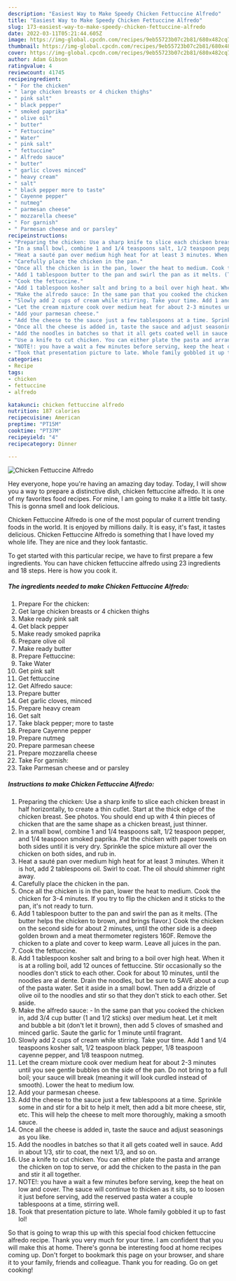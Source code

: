 ```yaml
---
description: "Easiest Way to Make Speedy Chicken Fettuccine Alfredo"
title: "Easiest Way to Make Speedy Chicken Fettuccine Alfredo"
slug: 173-easiest-way-to-make-speedy-chicken-fettuccine-alfredo
date: 2022-03-11T05:21:44.605Z
image: https://img-global.cpcdn.com/recipes/9eb55723b07c2b81/680x482cq70/chicken-fettuccine-alfredo-recipe-main-photo.jpg
thumbnail: https://img-global.cpcdn.com/recipes/9eb55723b07c2b81/680x482cq70/chicken-fettuccine-alfredo-recipe-main-photo.jpg
cover: https://img-global.cpcdn.com/recipes/9eb55723b07c2b81/680x482cq70/chicken-fettuccine-alfredo-recipe-main-photo.jpg
author: Adam Gibson
ratingvalue: 4
reviewcount: 41745
recipeingredient:
- " For the chicken"
- " large chicken breasts or 4 chicken thighs"
- " pink salt"
- " black pepper"
- " smoked paprika"
- " olive oil"
- " butter"
- " Fettuccine"
- " Water"
- " pink salt"
- " fettuccine"
- " Alfredo sauce"
- " butter"
- " garlic cloves minced"
- " heavy cream"
- " salt"
- " black pepper more to taste"
- " Cayenne pepper"
- " nutmeg"
- " parmesan cheese"
- " mozzarella cheese"
- " For garnish"
- " Parmesan cheese and or parsley"
recipeinstructions:
- "Preparing the chicken: Use a sharp knife to slice each chicken breast in half horizontally, to create a thin cutlet. Start at the thick edge of the chicken breast. See photos. You should end up with 4 thin pieces of chicken that are the same shape as a chicken breast, just thinner."
- "In a small bowl, combine 1 and 1/4 teaspoons salt, 1/2 teaspoon pepper, and 1/4 teaspoon smoked paprika. Pat the chicken with paper towels on both sides until it is very dry. Sprinkle the spice mixture all over the chicken on both sides, and rub in."
- "Heat a sauté pan over medium high heat for at least 3 minutes. When it is hot, add 2 tablespoons oil. Swirl to coat. The oil should shimmer right away."
- "Carefully place the chicken in the pan."
- "Once all the chicken is in the pan, lower the heat to medium. Cook the chicken for 3-4 minutes. If you try to flip the chicken and it sticks to the pan, it&#39;s not ready to turn."
- "Add 1 tablespoon butter to the pan and swirl the pan as it melts. (The butter helps the chicken to brown, and brings flavor.) Cook the chicken on the second side for about 2 minutes, until the other side is a deep golden brown and a meat thermometer registers 160F. Remove the chicken to a plate and cover to keep warm. Leave all juices in the pan."
- "Cook the fettuccine."
- "Add 1 tablespoon kosher salt and bring to a boil over high heat. When it is at a rolling boil, add 12 ounces of fettuccine. Stir occasionally so the noodles don&#39;t stick to each other. Cook for about 10 minutes, until the noodles are al dente. Drain the noodles, but be sure to SAVE about a cup of the pasta water. Set it aside in a small bowl. Then add a drizzle of olive oil to the noodles and stir so that they don&#39;t stick to each other. Set aside."
- "Make the alfredo sauce: In the same pan that you cooked the chicken in, add 3/4 cup butter (1 and 1/2 sticks) over medium heat. Let it melt and bubble a bit (don&#39;t let it brown), then add 5 cloves of smashed and minced garlic. Saute the garlic for 1 minute until fragrant."
- "Slowly add 2 cups of cream while stirring. Take your time. Add 1 and 1/4 teaspoons kosher salt, 1/2 teaspoon black pepper, 1/8 teaspoon cayenne pepper, and 1/8 teaspoon nutmeg."
- "Let the cream mixture cook over medium heat for about 2-3 minutes until you see gentle bubbles on the side of the pan. Do not bring to a full boil; your sauce will break (meaning it will look curdled instead of smooth). Lower the heat to medium low."
- "Add your parmesan cheese."
- "Add the cheese to the sauce just a few tablespoons at a time. Sprinkle some in and stir for a bit to help it melt, then add a bit more cheese, stir, etc. This will help the cheese to melt more thoroughly, making a smooth sauce."
- "Once all the cheese is added in, taste the sauce and adjust seasonings as you like."
- "Add the noodles in batches so that it all gets coated well in sauce. Add in about 1/3, stir to coat, the next 1/3, and so on."
- "Use a knife to cut chicken. You can either plate the pasta and arrange the chicken on top to serve, or add the chicken to the pasta in the pan and stir it all together."
- "NOTE!: you have a wait a few minutes before serving, keep the heat on low and cover. The sauce will continue to thicken as it sits, so to loosen it just before serving, add the reserved pasta water a couple tablespoons at a time, stirring well."
- "Took that presentation picture to late. Whole family gobbled it up to fast lol!"
categories:
- Recipe
tags:
- chicken
- fettuccine
- alfredo

katakunci: chicken fettuccine alfredo 
nutrition: 187 calories
recipecuisine: American
preptime: "PT15M"
cooktime: "PT37M"
recipeyield: "4"
recipecategory: Dinner

---
```



![Chicken Fettuccine Alfredo](https://img-global.cpcdn.com/recipes/9eb55723b07c2b81/680x482cq70/chicken-fettuccine-alfredo-recipe-main-photo.jpg)

Hey everyone, hope you're having an amazing day today. Today, I will show you a way to prepare a distinctive dish, chicken fettuccine alfredo. It is one of my favorites food recipes. For mine, I am going to make it a little bit tasty. This is gonna smell and look delicious.

Chicken Fettuccine Alfredo is one of the most popular of current trending foods in the world. It is enjoyed by millions daily. It is easy, it's fast, it tastes delicious. Chicken Fettuccine Alfredo is something that I have loved my whole life. They are nice and they look fantastic.




To get started with this particular recipe, we have to first prepare a few ingredients. You can have chicken fettuccine alfredo using 23 ingredients and 18 steps. Here is how you cook it.

<!--inarticleads1-->

##### The ingredients needed to make Chicken Fettuccine Alfredo:

1. Prepare  For the chicken:
1. Get  large chicken breasts or 4 chicken thighs
1. Make ready  pink salt
1. Get  black pepper
1. Make ready  smoked paprika
1. Prepare  olive oil
1. Make ready  butter
1. Prepare  Fettuccine:
1. Take  Water
1. Get  pink salt
1. Get  fettuccine
1. Get  Alfredo sauce:
1. Prepare  butter
1. Get  garlic cloves, minced
1. Prepare  heavy cream
1. Get  salt
1. Take  black pepper; more to taste
1. Prepare  Cayenne pepper
1. Prepare  nutmeg
1. Prepare  parmesan cheese
1. Prepare  mozzarella cheese
1. Take  For garnish:
1. Take  Parmesan cheese and or parsley




<!--inarticleads2-->

##### Instructions to make Chicken Fettuccine Alfredo:

1. Preparing the chicken: Use a sharp knife to slice each chicken breast in half horizontally, to create a thin cutlet. Start at the thick edge of the chicken breast. See photos. You should end up with 4 thin pieces of chicken that are the same shape as a chicken breast, just thinner.
1. In a small bowl, combine 1 and 1/4 teaspoons salt, 1/2 teaspoon pepper, and 1/4 teaspoon smoked paprika. Pat the chicken with paper towels on both sides until it is very dry. Sprinkle the spice mixture all over the chicken on both sides, and rub in.
1. Heat a sauté pan over medium high heat for at least 3 minutes. When it is hot, add 2 tablespoons oil. Swirl to coat. The oil should shimmer right away.
1. Carefully place the chicken in the pan.
1. Once all the chicken is in the pan, lower the heat to medium. Cook the chicken for 3-4 minutes. If you try to flip the chicken and it sticks to the pan, it&#39;s not ready to turn.
1. Add 1 tablespoon butter to the pan and swirl the pan as it melts. (The butter helps the chicken to brown, and brings flavor.) Cook the chicken on the second side for about 2 minutes, until the other side is a deep golden brown and a meat thermometer registers 160F. Remove the chicken to a plate and cover to keep warm. Leave all juices in the pan.
1. Cook the fettuccine.
1. Add 1 tablespoon kosher salt and bring to a boil over high heat. When it is at a rolling boil, add 12 ounces of fettuccine. Stir occasionally so the noodles don&#39;t stick to each other. Cook for about 10 minutes, until the noodles are al dente. Drain the noodles, but be sure to SAVE about a cup of the pasta water. Set it aside in a small bowl. Then add a drizzle of olive oil to the noodles and stir so that they don&#39;t stick to each other. Set aside.
1. Make the alfredo sauce: - In the same pan that you cooked the chicken in, add 3/4 cup butter (1 and 1/2 sticks) over medium heat. Let it melt and bubble a bit (don&#39;t let it brown), then add 5 cloves of smashed and minced garlic. Saute the garlic for 1 minute until fragrant.
1. Slowly add 2 cups of cream while stirring. Take your time. Add 1 and 1/4 teaspoons kosher salt, 1/2 teaspoon black pepper, 1/8 teaspoon cayenne pepper, and 1/8 teaspoon nutmeg.
1. Let the cream mixture cook over medium heat for about 2-3 minutes until you see gentle bubbles on the side of the pan. Do not bring to a full boil; your sauce will break (meaning it will look curdled instead of smooth). Lower the heat to medium low.
1. Add your parmesan cheese.
1. Add the cheese to the sauce just a few tablespoons at a time. Sprinkle some in and stir for a bit to help it melt, then add a bit more cheese, stir, etc. This will help the cheese to melt more thoroughly, making a smooth sauce.
1. Once all the cheese is added in, taste the sauce and adjust seasonings as you like.
1. Add the noodles in batches so that it all gets coated well in sauce. Add in about 1/3, stir to coat, the next 1/3, and so on.
1. Use a knife to cut chicken. You can either plate the pasta and arrange the chicken on top to serve, or add the chicken to the pasta in the pan and stir it all together.
1. NOTE!: you have a wait a few minutes before serving, keep the heat on low and cover. The sauce will continue to thicken as it sits, so to loosen it just before serving, add the reserved pasta water a couple tablespoons at a time, stirring well.
1. Took that presentation picture to late. Whole family gobbled it up to fast lol!




So that is going to wrap this up with this special food chicken fettuccine alfredo recipe. Thank you very much for your time. I am confident that you will make this at home. There's gonna be interesting food at home recipes coming up. Don't forget to bookmark this page on your browser, and share it to your family, friends and colleague. Thank you for reading. Go on get cooking!

